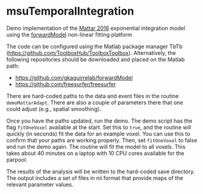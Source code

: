 # msuTemporalIntegration
Demo implementation of the [Mattar 2016](https://www.cell.com/current-biology/pdf/S0960-9822(16)30419-5.pdf) exponential integration model using the [forwardModel](https://github.com/gkaguirrelab/forwardModel) non-linear fitting platform

The code can be configured using the Matlab package manager TbTb (https://github.com/ToolboxHub/ToolboxToolbox). Alternatively, the following repositories should be downloaded and placed on the Matlab path:

- https://github.com/gkaguirrelab/forwardModel
- https://github.com/freesurfer/freesurfer

There are hard-coded paths to the data and event files in the routine `demoMattarAdapt`. There are also a couple of parameters there that one could adjust (e.g., spatial smoothing).

Once you have the paths updated, run the demo. The demo script has the flag `fitOneVoxel` available at the start. Set this to `true`, and the routine will quickly (in seconds) fit the data for an example voxel. You can use this to confirm that your paths are working properly. Then, set `fitOneVoxel` to false and run the demo again. The routine will fit the model to all voxels. This takes about 40 minutes on a laptop with 10 CPU cores available for the parpool.

The results of the analysis will be written to the hard-coded save directory. The output includes a set of files in nii format that provide maps of the relevant parameter values.
